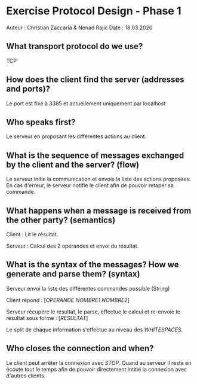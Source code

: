 # Exercise Protocol Design - Phase 1
 Auteur : Christian Zaccaria & Nenad Rajic
 Date : 18.03.2020

## What transport protocol do we use?
TCP
## How does the client find the server (addresses and ports)?

Le port est fixé à 3385 et actuellement uniquement par localhost

## Who speaks first?
Le serveur en proposant les différentes actions au client.

## What is the sequence of messages exchanged by the client and the server? (flow)

Le serveur initie la communication et envoie la liste des actions proposées. En cas d'erreur, le serveur notifie le client afin de pouvoir retaper sa commande.

## What happens when a message is received from the other party? (semantics)

Client : Lit le résultat.

Serveur : Calcul des 2 opérandes et envoi du résultat.

## What is the syntax of the messages? How we generate and parse them? (syntax)

Serveur envoi la liste des différentes commandes possible (String) 

Client répond : [_OPERANDE NOMBRE1 NOMBRE2_]

Serveur récupére le resultat, le parse, effectue le calcul et re-envoie le résultat sous forme : [_RESULTAT_]

Le split de chaque information s'effectue au niveau des _WHITESPACES_.

## Who closes the connection and when?

Le client peut arrêter la connexion avec _STOP_. Quand au serveur il reste en écoute tout le temps afin de pouvoir directement intitié la connexion avec d'autres clients.